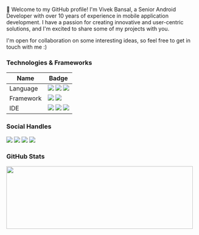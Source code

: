 
<!--
**Vivekban/Vivekban** is a ✨ _special_ ✨ repository because its `README.md` (this file) appears on your GitHub profile.

Here are some ideas to get you started:

- 🔭 I’m currently working on ...
- 🌱 I’m currently learning ...
- 👯 I’m looking to collaborate on ...
- 🤔 I’m looking for help with ...
- 💬 Ask me about ...
- 📫 How to reach me: ...
- 😄 Pronouns: ...
- ⚡ Fun fact: ...
-->

<p> 👋 Welcome to my GitHub profile! I'm Vivek Bansal, a Senior Android Developer with over 10 years of experience in mobile application development. I have a passion for creating innovative and user-centric solutions, and I'm excited to share some of my projects with you. </p>

I'm open for collaboration on some interesting ideas, so feel free to get in touch with me :)
<p>


  
### Technologies & Frameworks

  <p>

| Name           | Badge                                                                                                                                 |                                                                                
| -------------- |---------------------------------------------------------------------------------------------------------------------------------------|
| Language       | <img src="https://img.shields.io/badge/kotlin-23A9F2?style=for-the-badge&logo=Kotlin&logoColor=white"/> <img src="https://img.shields.io/badge/java-%23ED8B00.svg?style=for-the-badge&logo=openjdk&logoColor=white"/>    <img src="https://img.shields.io/badge/dart-%230175C2.svg?style=for-the-badge&logo=dart&logoColor=white"/>|
|     Framework        |    <img src="https://img.shields.io/badge/Android-3DDC84?style=for-the-badge&logo=android&logoColor=white"/>      <img src="https://img.shields.io/badge/Flutter%20-%2302569B.svg?&style=for-the-badge&logo=Flutter&logoColor=white" />|
|     IDE        |     <img src="https://img.shields.io/badge/Android%20Studio-3DDC84.svg?style=for-the-badge&logo=android-studio&logoColor=white"/>     <img src="https://img.shields.io/badge/-Visual%20Studio%20Code-23A9F2?style=for-the-badge&logo=Visual%20Studio%20Code&logoColor=white"/>  <img src="https://img.shields.io/badge/Xcode-007ACC?style=for-the-badge&logo=Xcode&logoColor=white"/>|

<!--
    
    <img src="https://img.shields.io/badge/-Github-181717?style=flat-square&logo=GitHub&logoColor=white"/>
    <img src="https://img.shields.io/badge/-Git-F44D27?style=flat-square&logo=Git&logoColor=white"/>
    <img src="https://img.shields.io/badge/github%20actions-%232671E5?style=for-the-badge&logo=githubactions&logoColor=white"/>
    <img src="https://img.shields.io/badge/-Trello-0079BF?style=flat-square&logo=Trello&logoColor=white"/>
    <img src="https://img.shields.io/badge/-Slack-E01563?style=flat-square&logo=Slack&logoColor=white"/>
    <img src="https://img.shields.io/badge/-Sketch-FA6400?style=flat-square&logo=Sketch&logoColor=white"/>
    <img src="https://img.shields.io/badge/-MySQL-F29111?style=flat-square&logo=MySQL&logoColor=white"/>
    <img src="https://img.shields.io/badge/-ESLint-4B32C3?style=flat-square&logo=ESLint&logoColor=white"/>
    
    <img src="https://img.shields.io/badge/iOS-000000?style=for-the-badge&logo=ios&logoColor=white"/>
    <img src="https://img.shields.io/badge/firebase-%23039BE5.svg?style=for-the-badge&logo=firebase"/>
    <img src="https://img.shields.io/badge/sqlite-%2307405e.svg?style=for-the-badge&logo=sqlite&logoColor=white"/>
    <img src="https://img.shields.io/badge/figma-%23F24E1E.svg?style=for-the-badge&logo=figma&logoColor=white"/>
    <img src="https://img.shields.io/badge/LeetCode-000000?style=for-the-badge&logo=LeetCode&logoColor=#d16c06"/>
    <img src="https://img.shields.io/badge/-ApolloGraphQL-311C87?style=for-the-badge&logo=apollo-graphql"/>
    <img src="https://img.shields.io/badge/Flutter-%2302569B.svg?style=for-the-badge&logo=Flutter&logoColor=white"/>
    <img src="https://img.shields.io/badge/Socket.io-black?style=for-the-badge&logo=socket.io&badgeColor=010101"/>
    <img src="https://img.shields.io/badge/jira-%230A0FFF.svg?style=for-the-badge&logo=jira&logoColor=white"/>
    <img src="https://img.shields.io/badge/Postman-FF6C37?style=for-the-badge&logo=postman&logoColor=white"/>
  -->
</p>

### Social Handles


<p align = "center">

[<img src="https://img.shields.io/badge/-Gmail-D14836.svg?style=for-the-badge&logo=Gmail&logoColor=white&link=mailto:harshshinde07@gmail.com" />](mailto:vivekbansal19@gmail.com)
[<img src="https://img.shields.io/badge/linkedin-%230077B5.svg?&style=for-the-badge&logo=linkedin&logoColor=white" />](https://www.linkedin.com/in/vbansal19/)
[<img src = "https://img.shields.io/badge/Medium%20-%231572B6.svg?&style=for-the-badge&color=black&logo=Medium&logoColor=white">](https://medium.com/@vivekbansal19)
[<img src="https://img.shields.io/badge/stack%20overflow-FE7A16?logo=stack-overflow&logoColor=white&style=for-the-badge" />](https://stackoverflow.com/users/2559535/vivek-bansal) 
</p>

### GitHub Stats

<p>
  <img  width="490" height="165" src="https://github-readme-stats.vercel.app/api?username=Vivekban&show_icons=true&hide_border=false&show_owner=true&count_private=true&theme=radical"/>
</p>
<!-- [![Top Langs](https://github-readme-stats.vercel.app/api/top-langs/?username=Vivekban&layout=compact)](https://github.com/Vivekban/github-readme-stats) -->
 
